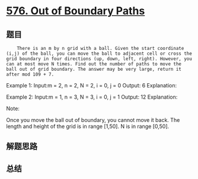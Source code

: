 # [576. Out of Boundary Paths](https://leetcode.com/problems/out-of-boundary-paths/)

## 题目

        There is an m by n grid with a ball. Given the start coordinate (i,j) of the ball, you can move the ball to adjacent cell or cross the grid boundary in four directions (up, down, left, right). However, you can at most move N times. Find out the number of paths to move the ball out of grid boundary. The answer may be very large, return it after mod 109 + 7.

Example 1:
Input:m = 2, n = 2, N = 2, i = 0, j = 0
Output: 6
Explanation:




Example 2:
Input:m = 1, n = 3, N = 3, i = 0, j = 1
Output: 12
Explanation:




Note:

Once you move the ball out of boundary, you cannot move it back.
The length and height of the grid is in range [1,50].
N is in range [0,50].


      

## 解题思路


## 总结


